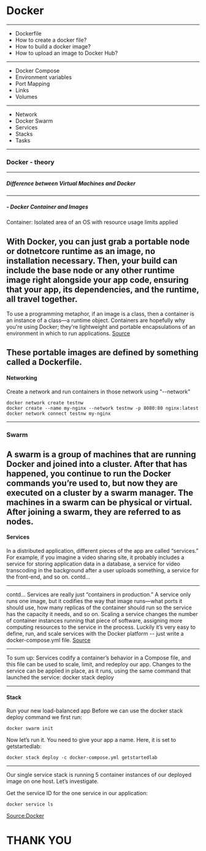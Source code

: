 # Docker
---
 - Dockerfile
  - How to create a docker file?
 - How to build a docker image?
 - How to upload an image to Docker Hub?
---
 - Docker Compose
 - Environment variables
 - Port Mapping
 - Links
 - Volumes
---
 - Network
 - Docker Swarm
  - Services
  - Stacks
  - Tasks
---
### Docker - theory
---
##### Difference between Virtual Machines and Docker
---
##### - Docker Container and Images
Container: Isolated area of an OS with resource usage limits applied

With Docker, you can just grab a portable node or dotnetcore runtime as an image, no installation necessary. Then, your build can include the base node or any other runtime image right alongside your app code, ensuring that your app, its dependencies, and the runtime, all travel together.
---
To use a programming metaphor, if an image is a class, then a container is an instance of a class—a runtime object. Containers are hopefully why you're using Docker; they're lightweight and portable encapsulations of an environment in which to run applications.
[Source](https://stackoverflow.com/questions/23735149/what-is-the-difference-between-a-docker-image-and-a-container)

These portable images are defined by something called a Dockerfile.
---
#### Networking
Create a network and run containers in those network using "--network"
```
docker network create testnw
docker create --name my-nginx --network testnw -p 8080:80 nginx:latest
docker network connect testnw my-nginx
```
---
### Swarm

A swarm is a group of machines that are running Docker and joined into a cluster. After that has happened, you continue to run the Docker commands you’re used to, but now they are executed on a cluster by a swarm manager. The machines in a swarm can be physical or virtual. After joining a swarm, they are referred to as nodes.
---


#### Services
In a distributed application, different pieces of the app are called “services.” For example, if you imagine a video sharing site, it probably includes a service for storing application data in a database, a service for video transcoding in the background after a user uploads something, a service for the front-end, and so on.
contd...

---
contd...
Services are really just “containers in production.” A service only runs one image, but it codifies the way that image runs—what ports it should use, how many replicas of the container should run so the service has the capacity it needs, and so on. Scaling a service changes the number of container instances running that piece of software, assigning more computing resources to the service in the process.
Luckily it’s very easy to define, run, and scale services with the Docker platform -- just write a docker-compose.yml file.
[Source](https://docs.docker.com/get-started/part3/#run-your-new-load-balanced-app)

---

To sum up: Services codify a container’s behavior in a Compose file, and this file can be used to scale, limit, and redeploy our app. Changes to the service can be applied in place, as it runs, using the same command that launched the service: docker stack deploy

---

#### Stack

Run your new load-balanced app
Before we can use the docker stack deploy command we first run:
```
docker swarm init
```

Now let’s run it. You need to give your app a name. Here, it is set to getstartedlab:
```
docker stack deploy -c docker-compose.yml getstartedlab
```

---

Our single service stack is running 5 container instances of our deployed image on one host. Let’s investigate.

Get the service ID for the one service in our application:
```
docker service ls
```

[Source:Docker](https://docs.docker.com/get-started/part3/#run-your-new-load-balanced-app)

# THANK YOU

